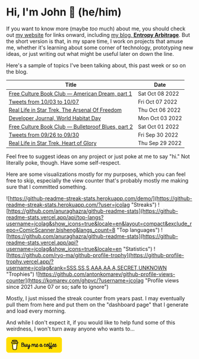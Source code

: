 # Hi, I'm John 👋 (he/him)

If you want to know more (maybe *too* much) about me, you should check out [my website](https://john.colagioia.net/) for links onward, including [my blog, **Entropy Arbitrage**](https://john.colagioia.net/blog).  But the short version is that, in my spare time, I work on projects that amuse me, whether it's learning about some corner of technology, prototyping new ideas, or just writing out what might be useful later on down the line.

Here's a sample of topics I've been talking about, this past week or so on the blog.

|Title|Date|
|-----|-------|
|[Free Culture Book Club — American Dream, part 1](https://john.colagioia.net/blog/2022/10/08/american-dream-1.html)|Sat Oct 08 2022|
|[Tweets from 10/03 to 10/07](https://john.colagioia.net/blog/2022/10/07/week.html)|Fri Oct 07 2022|
|[Real Life in Star Trek, The Arsenal Of Freedom](https://john.colagioia.net/blog/2022/10/06/arsenal-freedom.html)|Thu Oct 06 2022|
|[Developer Journal, World Habitat Day](https://john.colagioia.net/blog/2022/10/03/habitat.html)|Mon Oct 03 2022|
|[Free Culture Book Club — Bulletproof Blues, part 2](https://john.colagioia.net/blog/2022/10/01/bulletproof-2.html)|Sat Oct 01 2022|
|[Tweets from 09/26 to 09/30](https://john.colagioia.net/blog/2022/09/30/week.html)|Fri Sep 30 2022|
|[Real Life in Star Trek, Heart of Glory](https://john.colagioia.net/blog/2022/09/29/heart-glory.html)|Thu Sep 29 2022|

Feel free to suggest ideas on any project or just poke at me to say "hi." Not literally poke, though. Have some self-respect.

Here are some visualizations mostly for my purposes, which you can feel free to skip, especially the view counter that's probably mostly me making sure that I committed something.

![https://github-readme-streak-stats.herokuapp.com/demo/](https://github-readme-streak-stats.herokuapp.com/?user=jcolag "Streaks")
![https://github.com/anuraghazra/github-readme-stats](https://github-readme-stats.vercel.app/api/top-langs?username=jcolag&show_icons=true&locale=en&layout=compact&exclude_repo=ComicScanner,bisheng&langs_count=8 "Top languages")
![https://github.com/anuraghazra/github-readme-stats](https://github-readme-stats.vercel.app/api?username=jcolag&show_icons=true&locale=en "Statistics")
![https://github.com/ryo-ma/github-profile-trophy](https://github-profile-trophy.vercel.app/?username=jcolag&rank=SSS,SS,S,AAA,AA,A,SECRET,UNKNOWN "Trophies")
![https://github.com/antonkomarev/github-profile-views-counter](https://komarev.com/ghpvc/?username=jcolag "Profile views since 2021 June 07 or so; safe to ignore")

Mostly, I just missed the streak counter from years past.  I may eventually pull them from here and put them on the "dashboard page" that I generate and load every morning.

And while I don't expect it, if you would like to help fund some of this weirdness, I won't turn away anyone who wants to...

[<img src="images/default-yellow.png" alt="Buy Me a Coffee" width="150px"/>](https://www.buymeacoffee.com/jcolag)
